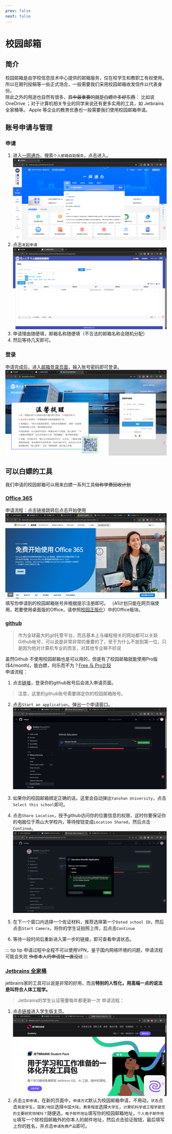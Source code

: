 ```yaml
---
prev: false
next: false
---
```


# 校园邮箱

## 简介

校园邮箱是由学校信息技术中心提供的邮箱服务，仅在校学生和教职工有权使用。 所以在期刊投稿等一些正式场合，一般需要我们采用校园邮箱收发信件以代表身份。  
除此之外的用途也自然有很多，~~其中最重要的就是白嫖许多好东西~~： 比如说 OneDrive ；对于计算机相关专业的同学来说还有更多实用的工具，如 Jetbrains 全家桶等。 Apple 等企业的教育优惠也一般需要我们使用校园邮箱申请。

## 账号申请与管理

### 申请

1. 进入[一网通办](https://ehall.ysu.edu.cn/default/index.html#/)，搜索`个人邮箱自助服务`，点击进入。
![个人邮箱自助服务](./images/search.png)
2. 点击`发起申请`
![发起申请](./images/apply.png)
3. 申请理由随便填，邮箱名称随便填（不合法的邮箱名称会随机分配）
4. 然后等待几天即可。

### 登录

申请完成后，进入[邮箱登录页面](https://stumail.ysu.edu.cn/)，输入账号密码即可登录。
![登录页面](./images/login.png)

## 可以白嫖的工具

我们申请的校园邮箱可以用来白嫖一系列工具~~俗称学费回收计划~~

### [Office 365](https://www.microsoft.com/zh-cn/education/products/office?ocid=plan-comparison_edu_pdf_m365_get-started-office-a1)

申请流程：点击链接跳转后点击开始使用
![开始使用](./images/start.png)
填写你申请到的校园邮箱账号并根据提示注册即可。
（A1计划只能在网页端使用，若要使用桌面版的Office，请参照[校园正版化](../ms/index.md#常用软件)）中的Office板块。

### [github](https://github.com/)

> 作为全球最大的git托管平台，而且基本上与编程相关的网站都可以关联Github帐号，可以说是非常非常的重要的了，至于为什么不放到第一位，只是因为他对计算机专业的而言，对其他专业嘛不好说

虽然Github 不使用校园邮箱也是可以用的，但是有了校园邮箱就能使用Pro版($4/month)，能白嫖，何乐而不为？[Free 与 Pro比较](https://docs.github.com/en/get-started/learning-about-github/githubs-products#github-free-for-user-accounts)  
申请流程：

<!-- markdownlint-disable MD029 -->

1. 点击[链接](https://github.com/settings/education/benefits?locale=en-US)，登录你的github账号后会进入申请页面。
>注意，这里的github账号需要绑定你的校园邮箱账号。

2. 点击`Start an application`，弹出一个申请窗口。
![申请窗口](./images/github_edu.png)

3. 如果你的校园邮箱绑定正确的话，这里会自动弹出`Yanshan University`，点击`Select this school`即可。

4. 点击`Share Location`，授予github访问你的位置信息的权限，这时你要保证你的电脑位于燕山大学校内，等待按钮变成`Location Shared`，然后点击`Continue`。
![授予成功](./images/shared.png)

5. 在下一个窗口内选择一个佐证材料，推荐选择第一个`Dated school ID`，然后点击`Start Camera`，将你的学生证拍照上传，后点击`Continue`

6. 等待一段时间后重新进入第一步的链接，即可查看申请状态。

<!-- markdownlint-enable MD029 -->
::: tip tip
申请过程中全程不可以使用VPN，鉴于国内网络环境的问题，申请流程可能会失败 ~~作者本人的申请就一直没过~~
:::

### [Jetbrains 全家桶](https://www.jetbrains.com/)

jetbrains家的工具可以说是非常的好用，而且**特别的人性化，用高端一点的说法是叫符合人体工程学。**
>Jetbrains的学生认证需要每年都更新一次
申请流程：

1. 点击[链接](https://www.jetbrains.com/zh-cn/academy/student-pack/)进入学生版主页。
![学生版主页](./images/jetbrain.png)
2. 点击`立即申请`，在新的页面中，`申请方式`默认为校园邮箱申请，不用动，`状态`点击`我是学生`，`国家/地区`选择`中国大陆`，`教育程度`选择`大学生`，`计算机科学或工程学是您的主要研究领域吗？`随便选，`电子邮件地址`填写你的校园邮箱地址，`个人电子邮件地址`填写一个除校园邮箱外的你本人的邮件地址，然后点击验证按钮，最后填写上你的姓名，并点击`申请免费产品`即可。

